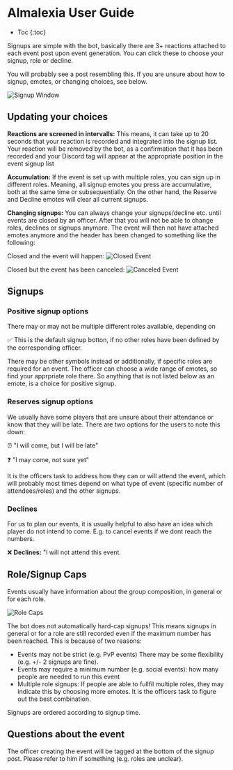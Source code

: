 # Almalexia User Guide

* Toc
{:toc} 

Signups are simple with the bot, basically there are 3+ reactions attached to each event post upon event generation. You can click these to choose your signup, role or decline.

You will probably see a post resembling this. If you are unsure about how to signup, emotes, or changing choices, see below.

![Signup Window](https://media.discordapp.net/attachments/632545040190668801/632545196311314442/Bildschirmfoto_2019-10-12_um_13.21.56.png)


## Updating your choices

**Reactions are screened in intervalls:** This means, it can take up to 20 seconds that your reaction is recorded and integrated into the signup list. Your reaction will be removed by the bot, as a confirmation that it has been recorded and your Discord tag will appear at the appropriate position in the event signup list

**Accumulation:** If the event is set up with multiple roles, you can sign up in different roles. Meaning, all signup emotes you press are accumulative, both at the same time or subsequentially. On the other hand, the Reserve and Decline emotes will clear all current signups. 

**Changing signups:** You can always change your signups/decline etc. until events are closed by an officer. After that you will not be able to change roles, declines or signups anymore. The event will then not have attached emotes anymore and the header has been changed to something like the following: 

Closed and the event will happen: 
![Closed Event](https://cdn.discordapp.com/attachments/632545040190668801/632546241414299658/alma_closed.png)

Closed but the event has been canceled:
![Canceled Event](https://cdn.discordapp.com/attachments/632545040190668801/632546239329861642/alma_canceled.png)

## Signups
### Positive signup options
There may or may not be multiple different roles available, depending on 

✅ This is the default signup botton, if no other roles have been defined by the corresponding officer.

There may be other symbols instead or additionally, if specific roles are required for an event. The officer can choose a wide range of emotes, so find your apprpriate role there. So anything that is not listed below as an emote, is a choice for positive signup. 

### Reserves signup options
We usually have some players that are unsure about their attendance or know that they will be late. There are two options for the users to note this down:

⏰ "I will come, but I will be late"

❓ "I may come, not sure yet" 

It is the officers task to address how they can or will attend the event, which will probably most times depend on what type of event (specific number of attendees/roles) and the other signups.

### Declines
For us to plan our events, it is usually helpful to also have an idea which player do not intend to come. E.g. to cancel events if we dont reach the numbers.

❌ **Declines:** "I will not attend this event.

## Role/Signup Caps

Events usually have information about the group composition, in general or for each role.

![Role Caps](https://cdn.discordapp.com/attachments/632545040190668801/632548599896735744/Bildschirmfoto_2019-10-12_um_14.01.58.png)

The bot does not automatically hard-cap signups! This means signups in general or for a role are still recorded even if the maximum number has been reached. This is because of two reasons:
* Events may not be strict (e.g. PvP events) There may be some flexibility (e.g. +/- 2 signups are fine).
* Events may require a minimum number (e.g. social events): how many people are needed to run this event
* Multiple role signups: If people are able to fullfil multiple roles, they may indicate this by choosing more emotes. It is the officers task to figure out the best combination.

Signups are ordered according to signup time.

## Questions about the event

The officer creating the event will be tagged at the bottom of the signup post. Please refer to him if something (e.g. roles are unclear).

